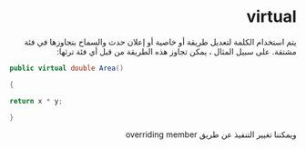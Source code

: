 <div dir = "rtl">

 


# virtual

يتم استخدام الكلمة لتعديل طريقة أو خاصية أو إعلان حدث والسماح بتجاوزها في فئة مشتقة. على سبيل المثال ، يمكن تجاوز هذه الطريقة من قبل أي فئة ترثها:


</div>

```c#
public virtual double Area()

{

return x * y;

}

```
<div dir = "rtl">
ويمكننا تغيير التنفيذ عن طريق overriding member
</div>

